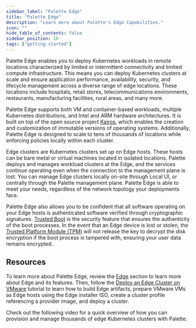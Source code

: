 ```yaml
---
sidebar_label: "Palette Edge"
title: "Palette Edge"
description: "Learn more about Palette's Edge Capabilities."
icon: ""
hide_table_of_contents: false
sidebar_position: 10
tags: ["getting-started"]
---
```


Palette Edge enables you to deploy Kubernetes workloads in remote locations characterized by limited or intermittent
connectivity and limited compute infrastructure. This means you can deploy Kubernetes clusters at scale and ensure
application performance, availability, security, and lifecycle management across a diverse range of edge locations.
These locations include hospitals, retail stores, telecommunications environments, restaurants, manufacturing
facilities, rural areas, and many more.

Palette Edge supports both VM and container-based workloads, multiple Kubernetes distributions, and Intel and ARM
hardware architectures. It is built on top of the open source project [Kairos](https://kairos.io/), which enables the
creation and customization of immutable versions of operating systems. Additionally, Palette Edge is designed to scale
to tens of thousands of locations while enforcing policies locally within each cluster.

Edge clusters are Kubernetes clusters set up on Edge hosts. These hosts can be bare metal or virtual machines located in
isolated locations. Palette deploys and manages workload clusters at the Edge, and the services continue operating even
when the connection to the management plane is lost. You can manage Edge clusters locally on-site through Local UI, or
centrally through the Palette management plane. Palette Edge is able to meet your needs, regardless of the network
topology your deployments face.

Palette Edge also allows you to be confident that all software operating on your Edge hosts is authenticated software
verified through cryptographic signatures. [Trusted Boot](../../clusters/edge/trusted-boot/trusted-boot.md) is the
security feature that ensures the authenticity of the boot processes. In the event that an Edge device is lost or
stolen, the
[Trusted Platform Module (TPM)](https://www.intel.com/content/www/us/en/business/enterprise-computers/resources/trusted-platform-module.html)
will not release the key to decrypt the disk encryption if the boot process is tampered with, ensuring your user data
remains encrypted.

## Resources

To learn more about Palette Edge, review the [Edge](../../clusters/edge/edge.md) section to learn more about Edge and
its features. Then, follow the [Deploy an Edge Cluster on VMware](../../tutorials/edge/deploy-cluster.md) tutorial to
learn how to build Edge artifacts, prepare VMware VMs as Edge hosts using the Edge installer ISO, create a cluster
profile referencing a provider image, and deploy a cluster.

Check out the following video for a quick overview of how you can provision and manage thousands of edge Kubernetes
clusters with Palette.

<br />

<YouTube url="https://www.youtube.com/embed/mJ1ZPYbfzjY" title="Demo | Spectro Cloud Palette Edge" />
